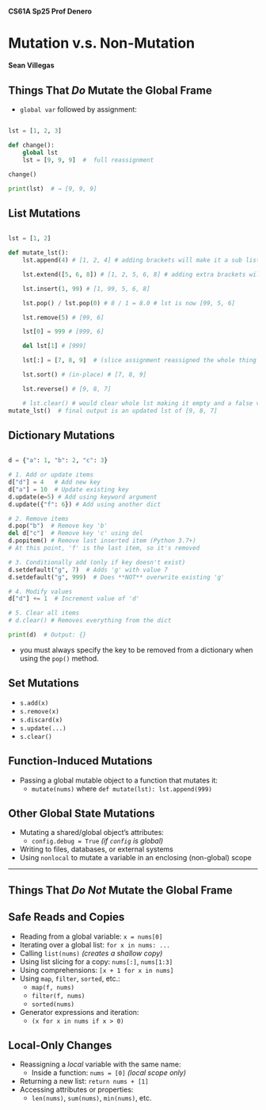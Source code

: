 #### CS61A Sp25 Prof Denero
# Mutation v.s. Non-Mutation
#### Sean Villegas

## Things That *Do* Mutate the Global Frame

- `global var` followed by assignment:
```python

lst = [1, 2, 3]

def change():
    global lst
    lst = [9, 9, 9]  #  full reassignment

change()

print(lst)  # → [9, 9, 9]

```
## List Mutations

```python

lst = [1, 2]

def mutate_lst(): 
    lst.append(4) # [1, 2, 4] # adding brackets will make it a sub list

    lst.extend([5, 6, 8]) # [1, 2, 5, 6, 8] # adding extra brackets will make it a sub list

    lst.insert(1, 99) # [1, 99, 5, 6, 8]

    lst.pop() / lst.pop(0) # 8 / 1 = 8.0 # lst is now [99, 5, 6]

    lst.remove(5) # [99, 6]

    lst[0] = 999 # [999, 6]

    del lst[1] # [999]

    lst[:] = [7, 8, 9]  # (slice assignment reassigned the whole thing [:] usually makes a copy) [7, 8, 9]

    lst.sort() # (in-place) # [7, 8, 9]

    lst.reverse() # [9, 8, 7]

    # lst.clear() # would clear whole lst making it empty and a false value
mutate_lst()  # final output is an updated lst of [9, 8, 7]

```
## Dictionary Mutations

```python

d = {"a": 1, "b": 2, "c": 3}

# 1. Add or update items
d["d"] = 4   # Add new key
d["a"] = 10  # Update existing key
d.update(e=5) # Add using keyword argument
d.update({"f": 6}) # Add using another dict

# 2. Remove items
d.pop("b")  # Remove key 'b'
del d["c"]  # Remove key 'c' using del
d.popitem() # Remove last inserted item (Python 3.7+)
# At this point, 'f' is the last item, so it's removed

# 3. Conditionally add (only if key doesn't exist)
d.setdefault("g", 7)  # Adds 'g' with value 7
d.setdefault("g", 999)  # Does **NOT** overwrite existing 'g'

# 4. Modify values
d["d"] += 1  # Increment value of 'd'

# 5. Clear all items
# d.clear() # Removes everything from the dict

print(d)  # Output: {}

```
- you must always specify the key to be removed from a dictionary when using the `pop()` method.

## Set Mutations
- `s.add(x)`
- `s.remove(x)`
- `s.discard(x)`
- `s.update(...)`
- `s.clear()`

## Function-Induced Mutations
- Passing a global mutable object to a function that mutates it:
  - `mutate(nums)` where `def mutate(lst): lst.append(999)`

## Other Global State Mutations
- Mutating a shared/global object’s attributes:
  - `config.debug = True` *(if `config` is global)*
- Writing to files, databases, or external systems
- Using `nonlocal` to mutate a variable in an enclosing (non-global) scope

---

## Things That *Do Not* Mutate the Global Frame

## Safe Reads and Copies
- Reading from a global variable: `x = nums[0]`
- Iterating over a global list: `for x in nums: ...`
- Calling `list(nums)` *(creates a shallow copy)*
- Using list slicing for a copy: `nums[:]`, `nums[1:3]`
- Using comprehensions: `[x + 1 for x in nums]`
- Using `map`, `filter`, `sorted`, etc.:
  - `map(f, nums)`
  - `filter(f, nums)`
  - `sorted(nums)`
- Generator expressions and iteration:
  - `(x for x in nums if x > 0)`

## Local-Only Changes
- Reassigning a *local* variable with the same name:
  - Inside a function: `nums = [0]` *(local scope only)*
- Returning a new list: `return nums + [1]`
- Accessing attributes or properties:
  - `len(nums)`, `sum(nums)`, `min(nums)`, etc.

